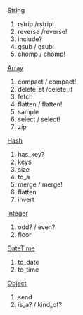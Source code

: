 [String](http://ruby-doc.org/core-2.3.0/String.html)

1. rstrip /rstrip!
2. reverse /reverse!
3. include?
4. gsub / gsub!
5. chomp / chomp!

[Array](http://ruby-doc.org/core-2.3.0/Array.html)

1. compact / compact!
2. delete_at /delete_if
3. fetch
4. flatten / flatten!
5. sample
6. select / select!
7. zip

[Hash](http://ruby-doc.org/core-2.3.0/Hash.html)

1. has_key?
2. keys
3. size
4. to_a
5. merge / merge!
6. flatten
7. invert

[Integer](http://ruby-doc.org/core-2.3.0/Integer.html)

1. odd? / even?
2. floor

[DateTime](http://ruby-doc.org/stdlib-2.3.0/libdoc/date/rdoc/DateTime.html)

1. to_date
2. to_time

[Object](http://ruby-doc.org/core-2.3.0/Object.html)

1. send
2. is_a? / kind_of?


